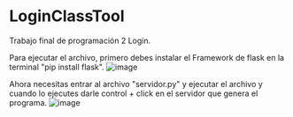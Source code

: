 # LoginClassTool
Trabajo final de programación 2 Login.

Para ejecutar el archivo, primero debes instalar el Framework de flask en la terminal "pip install flask".
![image](https://user-images.githubusercontent.com/107661618/205505580-b01f0f7b-79d6-470f-9468-601e96a009dc.png)

Ahora necesitas entrar al archivo "servidor.py" y ejecutar el archivo y cuando lo ejecutes darle control + click en el servidor que genera el programa.
![image](https://user-images.githubusercontent.com/107661618/205472736-9dc1b1b7-b789-4e69-a333-a837a0574cd4.png)
